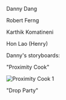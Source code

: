 Danny Dang

Robert Ferng

Karthik Komatineni

Hon Lao (Henry)




Danny's storyboards:

"Proximity Cook"

![Proximity Cook 1](/Cogs121/images/storyboards/DDstoryboard1-1)


"Drop Party"
